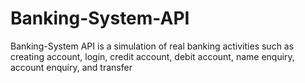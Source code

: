 # Banking-System-API
Banking-System API is a simulation of real banking activities such as creating account, login, credit account, debit account, name enquiry, account enquiry, and transfer
